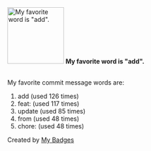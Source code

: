 <img src="https://my-badges.github.io/my-badges/favorite-word.png" alt="My favorite word is &quot;add&quot;." title="My favorite word is &quot;add&quot;." width="128">
<strong>My favorite word is &quot;add&quot;.</strong>
<br><br>

My favorite commit message words are:

1. add (used 126 times)
2. feat: (used 117 times)
3. update (used 85 times)
4. from (used 48 times)
5. chore: (used 48 times)


Created by <a href="https://github.com/my-badges/my-badges">My Badges</a>